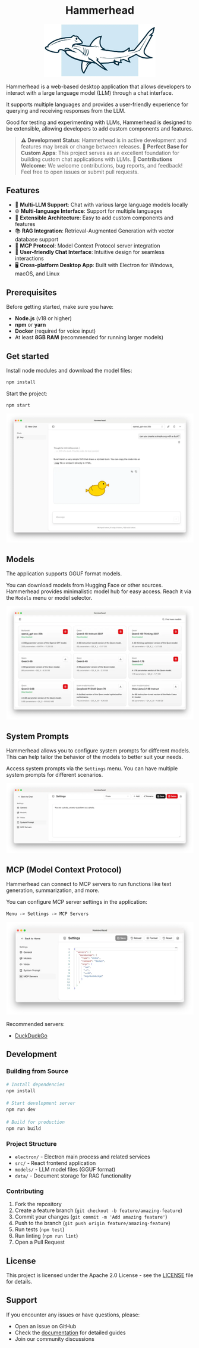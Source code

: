<h1 align="center">Hammerhead</h1>

<p align="center">
  <img src="./public/header.webp" alt="Hammerhead" width="300" />
</p>

Hammerhead is a web-based desktop application that allows developers to interact with a large language model (LLM) through a chat interface.

It supports multiple languages and provides a user-friendly experience for querying and receiving responses from the LLM.

Good for testing and experimenting with LLMs, Hammerhead is designed to be extensible, allowing developers to add custom components and features.

> **⚠️ Development Status**: Hammerhead is in active development and features may break or change between releases.
> **🚀 Perfect Base for Custom Apps**: This project serves as an excellent foundation for building custom chat applications with LLMs.
> **🤝 Contributions Welcome**: We welcome contributions, bug reports, and feedback! Feel free to open issues or submit pull requests.

## Features

- 🤖 **Multi-LLM Support**: Chat with various large language models locally
- 🌐 **Multi-language Interface**: Support for multiple languages
- 🔌 **Extensible Architecture**: Easy to add custom components and features
- 📚 **RAG Integration**: Retrieval-Augmented Generation with vector database support
- 🔗 **MCP Protocol**: Model Context Protocol server integration
- 💬 **User-friendly Chat Interface**: Intuitive design for seamless interactions
- 🖥️ **Cross-platform Desktop App**: Built with Electron for Windows, macOS, and Linux

## Prerequisites

Before getting started, make sure you have:

- **Node.js** (v18 or higher)
- **npm** or **yarn**
- **Docker** (required for voice input)
- At least **8GB RAM** (recommended for running larger models)

## Get started

Install node modules and download the model files:

```bash
npm install
```

Start the project:

```bash
npm start
```

![Chat Example](docs/images/chat-example.webp)

## Models

The application supports GGUF format models.

You can download models from Hugging Face or other sources. Hammerhead provides minimalistic model hub for easy access. Reach it via the `Models` menu or model selector.

![Model Hub](docs/images/settings-model-hub.webp)

## System Prompts

Hammerhead allows you to configure system prompts for different models. This can help tailor the behavior of the models to better suit your needs.

Access system prompts via the `Settings` menu. You can have multiple system prompts for different scenarios.

![System Prompts](docs/images/settings-system-prompts.webp)

## MCP (Model Context Protocol)

Hammerhead can connect to MCP servers to run functions like text generation, summarization, and more.

You can configure MCP server settings in the application:

`Menu -> Settings -> MCP Servers`

![MCP Servers](docs/images/settings-mcp.webp)

Recommended servers:

- [DuckDuckGo](https://hub.docker.com/mcp/server/duckduckgo/overview)

## Development

### Building from Source

```bash
# Install dependencies
npm install

# Start development server
npm run dev

# Build for production
npm run build
```

### Project Structure

- `electron/` - Electron main process and related services
- `src/` - React frontend application
- `models/` - LLM model files (GGUF format)
- `data/` - Document storage for RAG functionality

### Contributing

1. Fork the repository
2. Create a feature branch (`git checkout -b feature/amazing-feature`)
3. Commit your changes (`git commit -m 'Add amazing feature'`)
4. Push to the branch (`git push origin feature/amazing-feature`)
5. Run tests (`npm test`)
6. Run linting (`npm run lint`)
7. Open a Pull Request

## License

This project is licensed under the Apache 2.0 License - see the [LICENSE](LICENSE) file for details.

## Support

If you encounter any issues or have questions, please:

- Open an issue on GitHub
- Check the [documentation](./docs/) for detailed guides
- Join our community discussions
